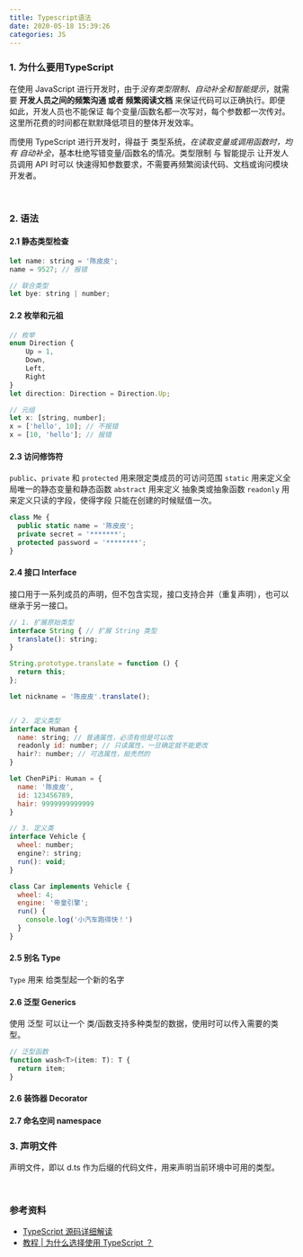 ```yaml
---
title: Typescript语法
date: 2020-05-18 15:39:26
categories: JS
---
```


### 1. 为什么要用TypeScript
在使用 JavaScript 进行开发时，由于*没有类型限制、自动补全和智能提示*，就需要 **开发人员之间的频繁沟通 或者 频繁阅读文档** 来保证代码可以正确执行。即便如此，开发人员也不能保证 每个变量/函数名都一次写对，每个参数都一次传对。这里所花费的时间都在默默降低项目的整体开发效率。

而使用 TypeScript 进行开发时，得益于 类型系统，*在读取变量或调用函数时，均有 自动补全*，基本杜绝写错变量/函数名的情况。类型限制 与 智能提示 让开发人员调用 API 时可以 快速得知参数要求，不需要再频繁阅读代码、文档或询问模块开发者。


<br/>

### 2. 语法
#### 2.1 静态类型检查
```js
let name: string = '陈皮皮';
name = 9527; // 报错

// 联合类型
let bye: string | number;
```


#### 2.2 枚举和元祖
```js
// 枚举
enum Direction {
    Up = 1,
    Down,
    Left,
    Right
}
let direction: Direction = Direction.Up;

// 元组
let x: [string, number];
x = ['hello', 10]; // 不报错
x = [10, 'hello']; // 报错
```


#### 2.3 访问修饰符
`public`、`private` 和 `protected` 用来限定类成员的可访问范围
`static` 用来定义全局唯一的静态变量和静态函数
`abstract` 用来定义 抽象类或抽象函数
`readonly` 用来定义只读的字段，使得字段 只能在创建的时候赋值一次。
```js
class Me {
  public static name = '陈皮皮';
  private secret = '*******';
  protected password = '********';
}
```

#### 2.4 接口 Interface
接口用于一系列成员的声明，但不包含实现，接口支持合并（重复声明），也可以继承于另一接口。
```js
// 1. 扩展原始类型
interface String { // 扩展 String 类型
  translate(): string;
}

String.prototype.translate = function () {
  return this;
};

let nickname = '陈皮皮'.translate();


// 2. 定义类型
interface Human {
  name: string; // 普通属性，必须有但是可以改
  readonly id: number; // 只读属性，一旦确定就不能更改
  hair?: number; // 可选属性，挺秃然的
}

let ChenPiPi: Human = {
  name: '陈皮皮',
  id: 123456789,
  hair: 9999999999999
}

// 3. 定义类
interface Vehicle {
  wheel: number;
  engine?: string;
  run(): void;
}

class Car implements Vehicle {
  wheel: 4;
  engine: '帝皇引擎';
  run() {
    console.log('小汽车跑得快！')
  }
}
```

#### 2.5 别名 Type
`Type` 用来 给类型起一个新的名字

#### 2.6 泛型 Generics
使用 泛型 可以让一个 类/函数支持多种类型的数据，使用时可以传入需要的类型。
```js
// 泛型函数
function wash<T>(item: T): T {
  return item;
}
```

#### 2.6 装饰器 Decorator

#### 2.7 命名空间 namespace

### 3. 声明文件
声明文件，即以 d.ts 作为后缀的代码文件，用来声明当前环境中可用的类型。

<br/>

### 参考资料
- [TypeScript 源码详细解读](https://hxy1997.xyz/2021/06/28/TypeScript%20%E6%BA%90%E7%A0%81%E8%AF%A6%E7%BB%86%E8%A7%A3%E8%AF%BB/)
- [教程 | 为什么选择使用 TypeScript ？](https://forum.cocos.org/t/typescript/93014)